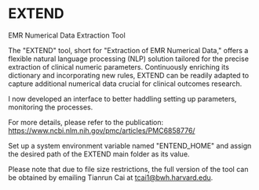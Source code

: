 # EXTEND
EMR Numerical Data Extraction Tool

The "EXTEND" tool, short for "Extraction of EMR Numerical Data," offers a flexible natural language processing (NLP) solution tailored for the precise extraction of clinical numeric parameters. Continuously enriching its dictionary and incorporating new rules, EXTEND can be readily adapted to capture additional numerical data crucial for clinical outcomes research.

I now developed an interface to better haddling setting up parameters, monitoring the processes.

For more details, please refer to the publication:
        https://www.ncbi.nlm.nih.gov/pmc/articles/PMC6858776/

Set up a system environment variable named "ENTEND_HOME" and assign the desired path of the EXTEND main folder as its value.

Please note that due to file size restrictions, the full version of the tool can be obtained by emailing Tianrun Cai at tcai1@bwh.harvard.edu.

